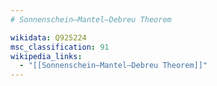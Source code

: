 ```yaml
---
# Sonnenschein–Mantel–Debreu Theorem

wikidata: Q925224
msc_classification: 91
wikipedia_links:
  - "[[Sonnenschein–Mantel–Debreu Theorem]]"
---
```

